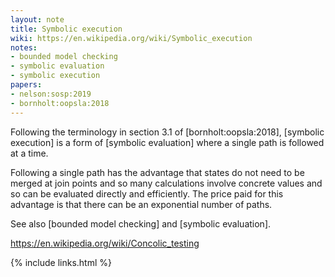 ```yaml
---
layout: note
title: Symbolic execution
wiki: https://en.wikipedia.org/wiki/Symbolic_execution
notes:
- bounded model checking
- symbolic evaluation
- symbolic execution
papers:
- nelson:sosp:2019
- bornholt:oopsla:2018
---
```


Following the terminology in section 3.1 of 
[bornholt:oopsla:2018], [symbolic execution] is a form of
[symbolic evaluation] where a single path is followed at a time.

Following a single path has the advantage that states do not need to be merged
at join points and so many calculations involve concrete values and so can be
evaluated directly and efficiently.  The price paid for this advantage is that
there can be an exponential number of paths.

See also [bounded model checking] and [symbolic evaluation].

<https://en.wikipedia.org/wiki/Concolic_testing>

{% include links.html %}
